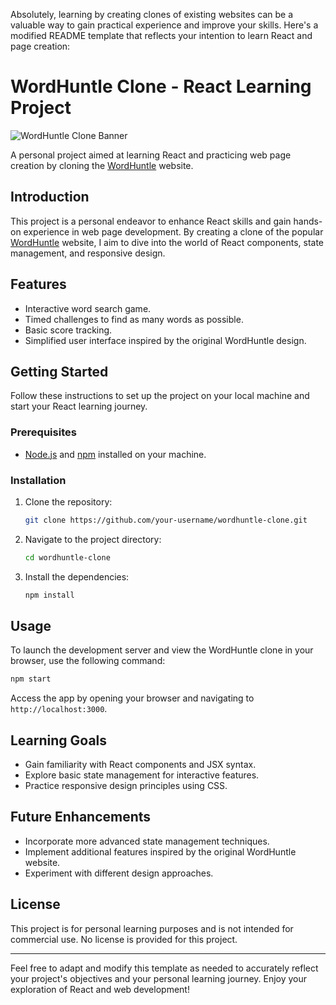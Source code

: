 Absolutely, learning by creating clones of existing websites can be a valuable way to gain practical experience and improve your skills. Here's a modified README template that reflects your intention to learn React and page creation:

# WordHuntle Clone - React Learning Project

![WordHuntle Clone Banner](path_to_banner_image.png)

A personal project aimed at learning React and practicing web page creation by cloning the [WordHuntle](https://www.wordhuntle.com) website.

## Introduction

This project is a personal endeavor to enhance React skills and gain hands-on experience in web page development. By creating a clone of the popular [WordHuntle](https://www.wordhuntle.com) website, I aim to dive into the world of React components, state management, and responsive design.

## Features

- Interactive word search game.
- Timed challenges to find as many words as possible.
- Basic score tracking.
- Simplified user interface inspired by the original WordHuntle design.

## Getting Started

Follow these instructions to set up the project on your local machine and start your React learning journey.

### Prerequisites

- [Node.js](https://nodejs.org) and [npm](https://www.npmjs.com/) installed on your machine.

### Installation

1. Clone the repository:

   ```bash
   git clone https://github.com/your-username/wordhuntle-clone.git
   ```

2. Navigate to the project directory:

   ```bash
   cd wordhuntle-clone
   ```

3. Install the dependencies:

   ```bash
   npm install
   ```

## Usage

To launch the development server and view the WordHuntle clone in your browser, use the following command:

```bash
npm start
```

Access the app by opening your browser and navigating to `http://localhost:3000`.

## Learning Goals

- Gain familiarity with React components and JSX syntax.
- Explore basic state management for interactive features.
- Practice responsive design principles using CSS.

## Future Enhancements

- Incorporate more advanced state management techniques.
- Implement additional features inspired by the original WordHuntle website.
- Experiment with different design approaches.

## License

This project is for personal learning purposes and is not intended for commercial use. No license is provided for this project.

---

Feel free to adapt and modify this template as needed to accurately reflect your project's objectives and your personal learning journey. Enjoy your exploration of React and web development!